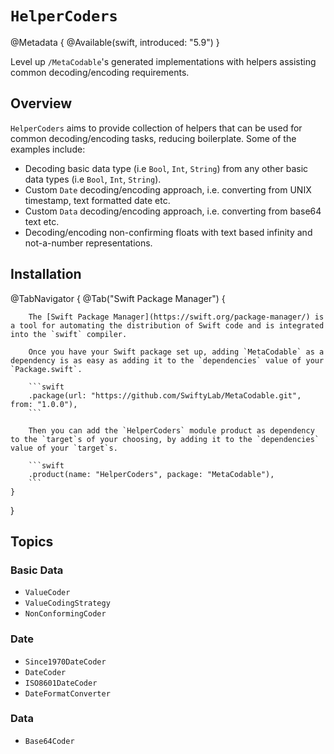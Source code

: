 # ``HelperCoders``

@Metadata {
    @Available(swift, introduced: "5.9")
}

Level up ``/MetaCodable``'s generated implementations with helpers assisting common decoding/encoding requirements.

## Overview

`HelperCoders` aims to provide collection of helpers that can be used for common decoding/encoding tasks, reducing boilerplate. Some of the examples include:

- Decoding basic data type (i.e `Bool`, `Int`, `String`) from any other basic data types (i.e `Bool`, `Int`, `String`).
- Custom `Date` decoding/encoding approach, i.e. converting from UNIX timestamp, text formatted date etc.
- Custom `Data` decoding/encoding approach, i.e. converting from base64 text etc.
- Decoding/encoding non-confirming floats with text based infinity and not-a-number representations.

## Installation

@TabNavigator {
    @Tab("Swift Package Manager") {

        The [Swift Package Manager](https://swift.org/package-manager/) is a tool for automating the distribution of Swift code and is integrated into the `swift` compiler.

        Once you have your Swift package set up, adding `MetaCodable` as a dependency is as easy as adding it to the `dependencies` value of your `Package.swift`.

        ```swift
        .package(url: "https://github.com/SwiftyLab/MetaCodable.git", from: "1.0.0"),
        ```

        Then you can add the `HelperCoders` module product as dependency to the `target`s of your choosing, by adding it to the `dependencies` value of your `target`s.

        ```swift
        .product(name: "HelperCoders", package: "MetaCodable"),
        ```
    }
}

## Topics

### Basic Data

- ``ValueCoder``
- ``ValueCodingStrategy``
- ``NonConformingCoder``

### Date

- ``Since1970DateCoder``
- ``DateCoder``
- ``ISO8601DateCoder``
- ``DateFormatConverter``

### Data

- ``Base64Coder``
